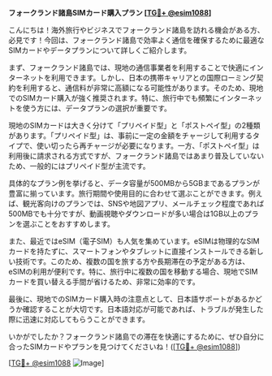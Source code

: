 **フォークランド諸島SIMカード購入プラン [[TG💪+ @esim1088](https://t.me/s/esim1088)]**

こんにちは！海外旅行やビジネスでフォークランド諸島を訪れる機会がある方、必見です！今回は、フォークランド諸島で効率よく通信を確保するために最適なSIMカードやデータプランについて詳しくご紹介します。

まず、フォークランド諸島では、現地の通信事業者を利用することで快適にインターネットを利用できます。しかし、日本の携帯キャリアとの国際ローミング契約を利用すると、通信料が非常に高額になる可能性があります。そのため、現地でのSIMカード購入が強く推奨されます。特に、旅行中でも頻繁にインターネットを使う方には、データプランの選択が重要です。

現地のSIMカードは大きく分けて「プリペイド型」と「ポストペイ型」の2種類があります。「プリペイド型」は、事前に一定の金額をチャージして利用するタイプで、使い切ったら再チャージが必要になります。一方、「ポストペイ型」は利用後に請求される方式ですが、フォークランド諸島ではあまり普及していないため、一般的にはプリペイド型が主流です。

具体的なプラン例を挙げると、データ容量が500MBから5GBまであるプランが豊富に揃っています。旅行期間や使用目的に合わせて選ぶことができます。例えば、観光客向けのプランでは、SNSや地図アプリ、メールチェック程度であれば500MBでも十分ですが、動画視聴やダウンロードが多い場合は1GB以上のプランを選ぶことをおすすめします。

また、最近ではeSIM（電子SIM）も人気を集めています。eSIMは物理的なSIMカードを持たずに、スマートフォンやタブレットに直接インストールできる新しい技術です。このため、複数の国を旅する方や長期滞在の予定がある方は、eSIMの利用が便利です。特に、旅行中に複数の国を移動する場合、現地でSIMカードを買い替える手間が省けるため、非常に効率的です。

最後に、現地でのSIMカード購入時の注意点として、日本語サポートがあるかどうか確認することが大切です。日本語対応が可能であれば、トラブルが発生した際に迅速に対応してもらうことができます。

いかがでしたか？フォークランド諸島での滞在を快適にするために、ぜひ自分に合ったSIMカードやプランを見つけてくださいね！([[TG💪+ @esim1088](https://t.me/s/esim1088)])

[[TG💪+ @esim1088](https://t.me/s/esim1088) ![Image](https://i.postimg.cc/Y0z9fWf4/image.png)]